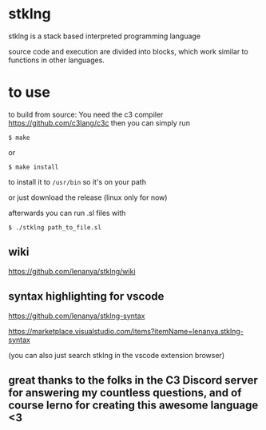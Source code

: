 # stklng

stklng is a stack based interpreted programming language

source code and execution are divided into blocks, which work similar to functions in other languages. 

# to use

to build from source:
    You need the c3 compiler https://github.com/c3lang/c3c
    then you can simply run
```console
$ make
```

or

```console
$ make install
```

to install it to `/usr/bin` so it's on your path


or just download the release (linux only for now)

afterwards you can run .sl files with 
```console
$ ./stklng path_to_file.sl
```

## wiki
https://github.com/lenanya/stklng/wiki


## syntax highlighting for vscode
https://github.com/lenanya/stklng-syntax

https://marketplace.visualstudio.com/items?itemName=lenanya.stklng-syntax

(you can also just search stklng in the vscode extension browser)

## great thanks to the folks in the C3 Discord server for answering my countless questions, and of course lerno for creating this awesome language <3
